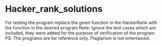 # Hacker_rank_solutions
For testing the program replace the given function in the HackerRank with the function in the desired program
Note: Ignore the test cases which are included, they were added for the purpose of verification of the program
PS: The programs are for reference only. Plagiarism is not entertained.
